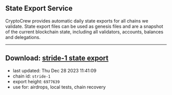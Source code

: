 ## State Export Service
CryptoCrew provides automatic daily state exports for all chains we validate. State export files can be used as genesis files and are a snapshot of the current blockchain state, including all validators, accounts, balances and delegations.

---
**Download: [stride-1 state export](https://dl.ccvalidators.com/SERVICE/stride/stride-1_export_6977639.json)**
---

- last updated: Thu Dec 28 2023 11:41:09
- chain id: `stride-1`
- export height: `6977639`
- use for: airdrops, local tests, chain recovery
